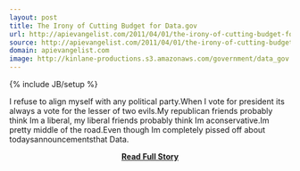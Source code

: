 ```yaml
---
layout: post
title: The Irony of Cutting Budget for Data.gov
url: http://apievangelist.com/2011/04/01/the-irony-of-cutting-budget-for-data-gov/
source: http://apievangelist.com/2011/04/01/the-irony-of-cutting-budget-for-data-gov/
domain: apievangelist.com
image: http://kinlane-productions.s3.amazonaws.com/government/data_gov.jpg
---
```

{% include JB/setup %}<p>I refuse to align myself with any political party.When I vote for president its always a vote for the lesser of two evils.My republican friends probably think Im a liberal, my liberal friends probably think Im aconservative.Im pretty middle of the road.Even though Im completely pissed off about todaysannouncementsthat Data.</p>
<center><p><a href="http://apievangelist.com/2011/04/01/the-irony-of-cutting-budget-for-data-gov/" style='padding:25px; font-sze:18px; font-weight: bold;'>Read Full Story</a></p></center>
